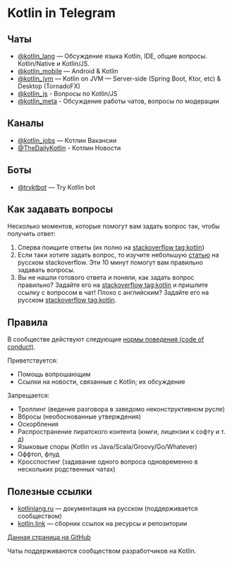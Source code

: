 # Kotlin in Telegram

## Чаты

* [@kotlin_lang](https://t.me/kotlin_lang) — Обсуждение языка Kotlin, IDE, общие вопросы. Kotlin/Native и Kotlin/JS. 
* [@kotlin_mobile](https://t.me/kotlin_mobile) — Android & Kotlin
* [@kotlin_jvm](https://t.me/kotlin_jvm) — Kotlin on JVM — Server-side (Spring Boot, Ktor, etc) & Desktop (TornadoFX)
* [@kotlin_js](https://t.me/kotlin_js) - Вопросы по Kotlin/JS
* [@kotlin_meta](https://t.me/kotlin_meta) - Обсуждение работы чатов, вопросы по модерации

## Каналы

* [@kotlin_jobs](https://t.me/kotlin_jobs) — Котлин Вакансии
* [@TheDailyKotlin](https://t.me/TheDailyKotlin) - Котлин Новости

## Боты

* [@tryktbot](https://t.me/tryktbot) — Try Kotlin bot

## Как задавать вопросы

Несколько моментов, которые помогут вам задать вопрос так, чтобы получить ответ:

1. Сперва поищите ответы (их полно на [stackoverflow tag:kotlin](https://stackoverflow.com/questions/tagged/kotlin))
1. Если таки хотите задать вопрос, то изучите небольшую [статью](https://ru.stackoverflow.com/help/how-to-ask) на русском stackoverflow. Эти 10 минут помогут вам правильно задавать вопросы.
1. Вы не нашли готового ответа и поняли, как задать вопрос правильно? Задайте его на [stackoverflow tag:kotlin](https://stackoverflow.com/questions/tagged/kotlin) и пришлите ссылку с вопросом в чат! Плохо с английским? Задайте его на русском [stackoverflow tag:kotlin](https://ru.stackoverflow.com/questions/tagged/kotlin).

## Правила

В сообществе действуют следующие [нормы поведения (code of conduct)](https://kotlinby.github.io/kotlin-telegram/code-of-conduct).

Приветствуется:

* Помощь вопрошающим
* Ссылки на новости, связанные с Kotlin; их обсуждение

Запрещается: 

* Троллинг (ведение разговора в заведомо неконструктивном русле)
* Вбросы (необоснованные утверждения)
* Оскорбления
* Распространение пиратского контента (книги, лицензии к софту и т. д)
* Языковые споры (Kotlin vs Java/Scala/Groovy/Go/Whatever)
* Оффтоп, флуд
* Кросспостинг (задавание одного вопроса одновременно в нескольких родственных чатах)

## Полезные ссылки

* [kotlinlang.ru](http://kotlinlang.ru/) — документация на русском (поддерживается сообществом) 
* [kotlin.link](https://kotlin.link/) — сборник ссылок на ресурсы и репозитории

[Данная страница на GitHub](https://github.com/KotlinBy/kotlin-telegram/blob/master/docs/index.md)

Чаты поддерживаются сообществом разработчиков на Kotlin.
